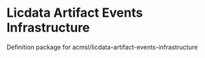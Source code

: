 # Licdata Artifact Events Infrastructure

Definition package for acmsl/licdata-artifact-events-infrastructure

